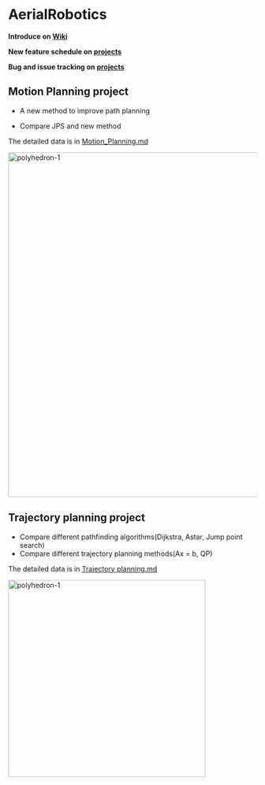 # AerialRobotics

**Introduce on  [Wiki](https://github.com/LenaShengzhen/AerialRobotics/wiki)**

**New feature schedule on [projects](https://github.com/LenaShengzhen/AerialRobotics/projects/2)**

**Bug and issue tracking on [projects](https://github.com/LenaShengzhen/AerialRobotics/projects/1)**





## Motion Planning project
- A new method to improve path planning

- Compare JPS and new method


The detailed data is in [Motion_Planning.md](Motion_Planning.md)

<img src="gifs/pro2/head.gif" alt="polyhedron-1" width="700">



## Trajectory planning project

- Compare different pathfinding algorithms(Dijkstra,  Astar,  Jump point search)
- Compare different trajectory planning methods(Ax = b, QP)

The detailed data is in [Trajectory planning.md](Trajectory_planning.md)



<img src="gifs/pro1/head.gif" alt="polyhedron-1" width="400">






